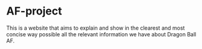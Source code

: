 # AF-project

This is a website that aims to explain and show in the clearest and most concise way possible all the relevant information we have about Dragon Ball AF.